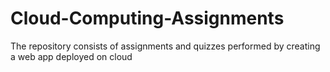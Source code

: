# Cloud-Computing-Assignments
The repository consists of assignments and quizzes performed by creating a web app deployed on cloud
